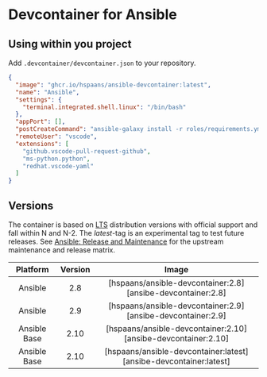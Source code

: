 # Devcontainer for Ansible

## Using within you project

Add `.devcontainer/devcontainer.json` to your repository.

```json
{
  "image": "ghcr.io/hspaans/ansible-devcontainer:latest",
  "name": "Ansible",
  "settings": {
    "terminal.integrated.shell.linux": "/bin/bash"
  },
  "appPort": [],
  "postCreateCommand": "ansible-galaxy install -r roles/requirements.yml",
  "remoteUser": "vscode",
  "extensions": [
    "github.vscode-pull-request-github",
    "ms-python.python",
    "redhat.vscode-yaml"
  ]
}
```

## Versions

The container is based on [LTS](https://en.wikipedia.org/wiki/Long-term_support) distribution versions with official support and fall within N and N-2. The *latest*-tag is an experimental tag to test future releases. See [Ansible: Release and Maintenance](ansible-releases) for the upstream maintenance and release matrix.

| Platform     | Version | Image                                                             |
|:------------:|:-------:|:-----------------------------------------------------------------:|
| Ansible      | 2.8     | [hspaans/ansible-devcontainer:2.8][ansibe-devcontainer:2.8]       |
| Ansible      | 2.9     | [hspaans/ansible-devcontainer:2.9][ansibe-devcontainer:2.9]       |
| Ansible Base | 2.10    | [hspaans/ansible-devcontainer:2.10][ansibe-devcontainer:2.10]     |
| Ansible Base | 2.10    | [hspaans/ansible-devcontainer:latest][ansibe-devcontainer:latest] |

[ansible]: https://github.com/ansible/ansible
[ansible-releases]: https://docs.ansible.com/ansible/devel/reference_appendices/release_and_maintenance.html
[molecule]: https://github.com/ansible-community/molecule
[ansible-devcontainer:latest]: ghcr.io/hspaans/ansible-devcontainer:latest
[ansible-devcontainer:2.8]: ghcr.io/hspaans/ansible-devcontainer:2.8
[ansible-devcontainer:2.9]: ghcr.io/hspaans/ansible-devcontainer:2.9
[ansible-devcontainer:2.10]: ghcr.io/hspaans/ansible-devcontainer:2.10
